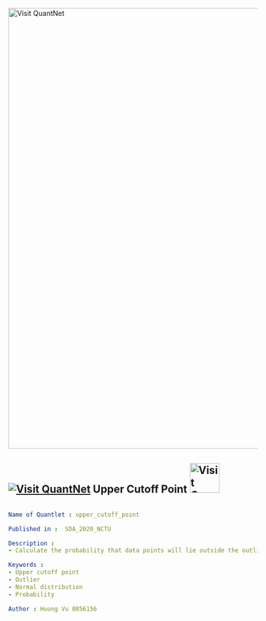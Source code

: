 [<img src="https://github.com/QuantLet/Styleguide-and-FAQ/blob/master/pictures/banner.png" width="888" alt="Visit QuantNet">](http://quantlet.de/)

## [<img src="https://github.com/QuantLet/Styleguide-and-FAQ/blob/master/pictures/qloqo.png" alt="Visit QuantNet">](http://quantlet.de/) **Upper Cutoff Point** [<img src="https://github.com/QuantLet/Styleguide-and-FAQ/blob/master/pictures/QN2.png" width="60" alt="Visit QuantNet 2.0">](http://quantlet.de/)

```yaml

Name of Quantlet : upper_cutoff_point

Published in :  SDA_2020_NCTU

Description :  
- Calculate the probability that data points will lie outside the outlier identification when our data follows normal distribution.

Keywords : 
- Upper cutoff point
- Outlier 
- Normal distribution
- Probability

Author : Huong Vu 0856156


